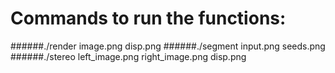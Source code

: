 # Commands to run the functions:
######./render image.png disp.png
######./segment input.png seeds.png
######./stereo left_image.png right_image.png disp.png
